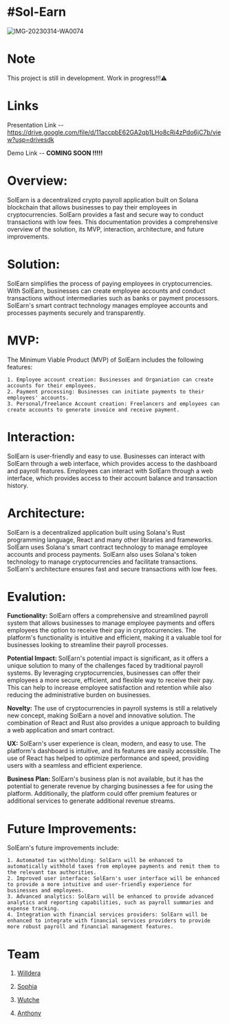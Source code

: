
<!-- @format -->

<h1>#Sol-Earn</h1>


![IMG-20230314-WA0074](https://user-images.githubusercontent.com/66975592/225137552-94fa5e77-5a61-4533-a63e-1ca5799dc976.jpg)

<h1>Note</h1>
This project is still in development. Work in progress!!!⚠️

<h1>Links</h1>

Presentation Link -- https://drive.google.com/file/d/11accpbE62GA2qb1LHo8cRi4zPdo6jC7b/view?usp=drivesdk

Demo Link -- <b>COMING SOON !!!!!</b>


<h1>Overview:</h1>


SolEarn is a decentralized crypto payroll application built on Solana blockchain that allows businesses to pay their employees in cryptocurrencies. SolEarn provides a fast and secure way to conduct transactions with low fees. This documentation provides a comprehensive overview of the solution, its MVP, interaction, architecture, and future improvements.


<h1>Solution: </h1> SolEarn simplifies the process of paying employees in cryptocurrencies. With SolEarn, businesses can create employee accounts and conduct transactions without intermediaries such as banks or payment processors. SolEarn's smart contract technology manages employee accounts and processes payments securely and transparently.


<h1>MVP:</h1> The Minimum Viable Product (MVP) of SolEarn includes the following features:


    1. Employee account creation: Businesses and Organiation can create accounts for their employees.
    2. Payment processing: Businesses can initiate payments to their employees' accounts.
    3. Personal/freelance Account creation: Freelancers and employees can create accounts to generate invoice and receive payment.
       
    
<h1>Interaction:</h1> SolEarn is user-friendly and easy to use. Businesses can interact with SolEarn through a web interface, which provides access to the dashboard and payroll features. Employees can interact with SolEarn through a web interface, which provides access to their account balance and transaction history.


<h1>Architecture:</h1> SolEarn is a decentralized application built using Solana's Rust programming language, React and many other libraries and frameworks. SolEarn uses Solana's smart contract technology to manage employee accounts and process payments. SolEarn also uses Solana's token technology to manage cryptocurrencies and facilitate transactions. SolEarn's architecture ensures fast and secure transactions with low fees.

<h1>Evalution:</h1> 


<b>Functionality:</b> SolEarn offers a comprehensive and streamlined payroll system that allows businesses to manage employee payments and offers employees the option to receive their pay in cryptocurrencies. The platform's functionality is intuitive and efficient, making it a valuable tool for businesses looking to streamline their payroll processes.



<b>Potential Impact: </b>SolEarn's potential impact is significant, as it offers a unique solution to many of the challenges faced by traditional payroll systems. By leveraging cryptocurrencies, businesses can offer their employees a more secure, efficient, and flexible way to receive their pay. This can help to increase employee satisfaction and retention while also reducing the administrative burden on businesses.

<b>Novelty:</b>  The use of cryptocurrencies in payroll systems is still a relatively new concept, making SolEarn a novel and innovative solution. The combination of React and Rust also provides a unique approach to building a web application and smart contract.

<b>UX:</b> SolEarn's user experience is clean, modern, and easy to use. The platform's dashboard is intuitive, and its features are easily accessible. The use of React has helped to optimize performance and speed, providing users with a seamless and efficient experience.


<b>Business Plan: </b> SolEarn's business plan is not available, but it has the potential to generate revenue by charging businesses a fee for using the platform. Additionally, the platform could offer premium features or additional services to generate additional revenue streams.


<h1>Future Improvements:</h1> SolEarn's future improvements include:


    1. Automated tax withholding: SolEarn will be enhanced to automatically withhold taxes from employee payments and remit them to the relevant tax authorities.
    2. Improved user interface: SolEarn's user interface will be enhanced to provide a more intuitive and user-friendly experience for businesses and employees.
    3. Advanced analytics: SolEarn will be enhanced to provide advanced analytics and reporting capabilities, such as payroll summaries and expense tracking.
    4. Integration with financial services providers: SolEarn will be enhanced to integrate with financial services providers to provide more robust payroll and financial management features.
    
 <h1>Team</h1>
 
 
 1. <a href="https://github.com/WillDera">Willdera</a>


 2. <a href="https://github.com/Sophidoo">Sophia</a>


 3. <a href="https://github.com/Wutche">Wutche</a>


 4. <a href="https://github.com/Anthonyushie">Anthony</a>
 
 

